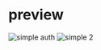 # preview

![simple auth](https://user-images.githubusercontent.com/51188767/85916536-ef176f00-b87b-11ea-945e-c8c6630b75f9.PNG)
![simple 2](https://user-images.githubusercontent.com/51188767/85916539-f2aaf600-b87b-11ea-871c-e8ea9c96125a.PNG)

